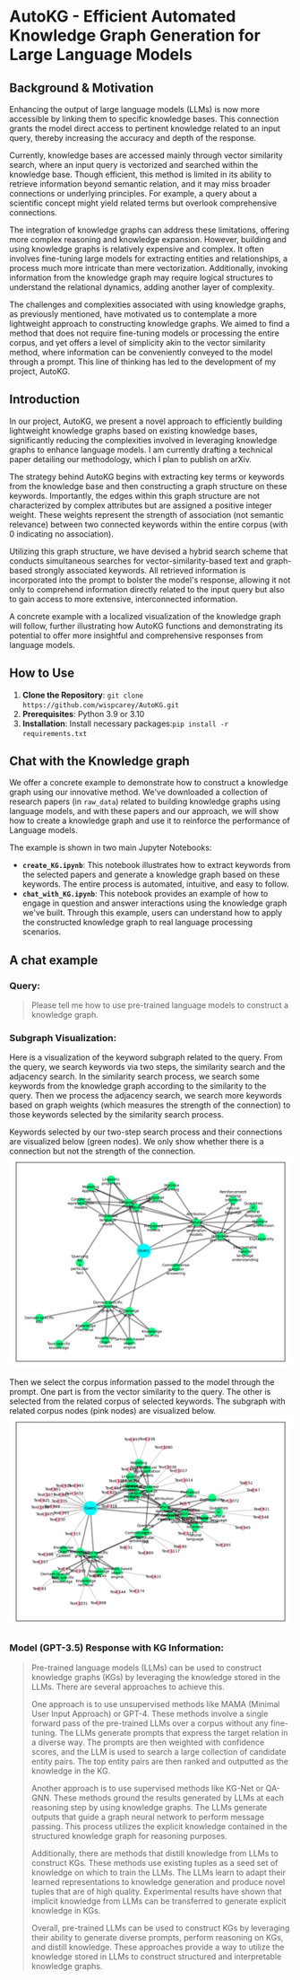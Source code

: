 # AutoKG - Efficient Automated Knowledge Graph Generation for Large Language Models

## Background & Motivation
Enhancing the output of large language models (LLMs) is now more accessible by linking them to specific knowledge bases. 
This connection grants the model direct access to pertinent knowledge related to an input query, thereby increasing the 
accuracy and depth of the response.

Currently, knowledge bases are accessed mainly through vector similarity search, where an input query is vectorized and 
searched within the knowledge base. Though efficient, this method is limited in its ability to retrieve information beyond 
semantic relation, and it may miss broader connections or underlying principles. For example, a query about a scientific 
concept might yield related terms but overlook comprehensive connections.

The integration of knowledge graphs can address these limitations, offering more complex reasoning and knowledge expansion. 
However, building and using knowledge graphs is relatively expensive and complex. It often involves fine-tuning large 
models for extracting entities and relationships, a process much more intricate than mere vectorization. Additionally, 
invoking information from the knowledge graph may require logical structures to understand the relational dynamics, 
adding another layer of complexity. 

The challenges and complexities associated with using knowledge graphs, as previously mentioned, have motivated us to 
contemplate a more lightweight approach to constructing knowledge graphs. We aimed to find a method that does not require 
fine-tuning models or processing the entire corpus, and yet offers a level of simplicity akin to the vector similarity method, 
where information can be conveniently conveyed to the model through a prompt. This line of thinking has led to the 
development of my project, AutoKG.

## Introduction
In our project, AutoKG, we present a novel approach to efficiently building lightweight knowledge graphs based on existing knowledge bases, significantly reducing the complexities involved in leveraging knowledge graphs to enhance language models. I am currently drafting a technical paper detailing our methodology, which I plan to publish on arXiv.

The strategy behind AutoKG begins with extracting key terms or keywords from the knowledge base and then constructing a graph structure on these keywords. Importantly, the edges within this graph structure are not characterized by complex attributes but are assigned a positive integer weight. These weights represent the strength of association (not semantic relevance) between two connected keywords within the entire corpus (with 0 indicating no association).

Utilizing this graph structure, we have devised a hybrid search scheme that conducts simultaneous searches for vector-similarity-based text and graph-based strongly associated keywords. All retrieved information is incorporated into the prompt to bolster the model's response, allowing it not only to comprehend information directly related to the input query but also to gain access to more extensive, interconnected information.

A concrete example with a localized visualization of the knowledge graph will follow, further illustrating how AutoKG functions and demonstrating its potential to offer more insightful and comprehensive responses from language models.

## How to Use
1. **Clone the Repository**: `git clone https://github.com/wispcarey/AutoKG.git`
2. **Prerequisites**: Python 3.9 or 3.10
3. **Installation**: Install necessary packages:`pip install -r requirements.txt`

## Chat with the Knowledge graph 
We offer a concrete example to demonstrate how to construct a 
knowledge graph using our innovative method. We've downloaded a collection of 
research papers (in `raw_data`) related to building knowledge graphs using language models, 
and with these papers and our approach, we will show how to create a knowledge graph and use 
it to reinforce the performance of Language models.

The example is shown in two main Jupyter Notebooks:
- **`create_KG.ipynb`**: This notebook illustrates how to extract keywords from the selected papers and generate a knowledge graph based on these keywords. The entire process is automated, intuitive, and easy to follow.
- **`chat_with_KG.ipynb`**: This notebook provides an example of how to engage in question and answer interactions using the knowledge graph we've built. Through this example, users can understand how to apply the constructed knowledge graph to real language processing scenarios.

## A chat example
### Query:
>Please tell me how to use pre-trained language models to construct a knowledge graph.

### Subgraph Visualization:
Here is a visualization of the keyword subgraph related to the query. From the query, we search keywords via two steps, 
the similarity search and the adjacency search. In the similarity search process, we search some keywords from the knowledge
graph according to the similarity to the query. Then we process the adjacency search, we search more keywords based on graph
weights (which measures the strength of the connection) to those keywords selected by the similarity search process.

Keywords selected by our two-step search process and their connections are visualized below (green nodes). We only show whether there 
is a connection but not the strength of the connection. 
![Sub-Knowledge Graph Visualization](KG_outputs/Subgraph_vis.png)

Then we select the corpus information passed to the model through the prompt. One part is from the vector similarity to the query.
The other is selected from the related corpus of selected keywords. The subgraph with related corpus nodes (pink nodes) are visualized below.
![Sub-Knowledge Graph Visualization](KG_outputs/Subgraph_vis_text.png)

### Model (GPT-3.5) Response with KG Information:

>Pre-trained language models (LLMs) can be used to construct knowledge graphs (KGs) by leveraging the knowledge stored in the LLMs. There are several approaches to achieve this.
>
>One approach is to use unsupervised methods like MAMA (Minimal User Input Approach) or GPT-4. These methods involve a single forward pass of the pre-trained LLMs over a corpus without any fine-tuning. The LLMs generate prompts that express the target relation in a diverse way. The prompts are then weighted with confidence scores, and the LLM is used to search a large collection of candidate entity pairs. The top entity pairs are then ranked and outputted as the knowledge in the KG.
>
>Another approach is to use supervised methods like KG-Net or QA-GNN. These methods ground the results generated by LLMs at each reasoning step by using knowledge graphs. The LLMs generate outputs that guide a graph neural network to perform message passing. This process utilizes the explicit knowledge contained in the structured knowledge graph for reasoning purposes.
>
>Additionally, there are methods that distill knowledge from LLMs to construct KGs. These methods use existing tuples as a seed set of knowledge on which to train the LLMs. The LLMs learn to adapt their learned representations to knowledge generation and produce novel tuples that are of high quality. Experimental results have shown that implicit knowledge from LLMs can be transferred to generate explicit knowledge in KGs.
>
>Overall, pre-trained LLMs can be used to construct KGs by leveraging their ability to generate diverse prompts, perform reasoning on KGs, and distill knowledge. These approaches provide a way to utilize the knowledge stored in LLMs to construct structured and interpretable knowledge graphs.

